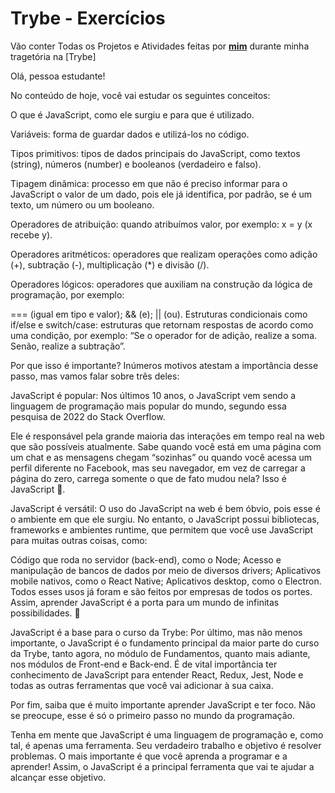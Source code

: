 # Trybe - Exercícios

Vão conter Todas os Projetos e Atividades feitas por __[mim](https://www.linkedin.com/in/lyudevjr/)__ durante minha tragetória na [Trybe]


Olá, pessoa estudante!

No conteúdo de hoje, você vai estudar os seguintes conceitos:

O que é JavaScript, como ele surgiu e para que é utilizado.

Variáveis: forma de guardar dados e utilizá-los no código.

Tipos primitivos: tipos de dados principais do JavaScript, como textos (string), números (number) e booleanos (verdadeiro e falso).

Tipagem dinâmica: processo em que não é preciso informar para o JavaScript o valor de um dado, pois ele já identifica, por padrão, se é um texto, um número ou um booleano.

Operadores de atribuição: quando atribuímos valor, por exemplo: x = y (x recebe y).

Operadores aritméticos: operadores que realizam operações como adição (+), subtração (-), multiplicação (*) e divisão (/).

Operadores lógicos: operadores que auxiliam na construção da lógica de programação, por exemplo:

=== (igual em tipo e valor);
&& (e);
|| (ou).
Estruturas condicionais como if/else e switch/case: estruturas que retornam respostas de acordo como uma condição, por exemplo: “Se o operador for de adição, realize a soma. Senão, realize a subtração”.

Por que isso é importante?
Inúmeros motivos atestam a importância desse passo, mas vamos falar sobre três deles:

JavaScript é popular: Nos últimos 10 anos, o JavaScript vem sendo a linguagem de programação mais popular do mundo, segundo essa pesquisa de 2022 do Stack Overflow.

Ele é responsável pela grande maioria das interações em tempo real na web que são possíveis atualmente. Sabe quando você está em uma página com um chat e as mensagens chegam “sozinhas” ou quando você acessa um perfil diferente no Facebook, mas seu navegador, em vez de carregar a página do zero, carrega somente o que de fato mudou nela? Isso é JavaScript 🙂.

JavaScript é versátil: O uso do JavaScript na web é bem óbvio, pois esse é o ambiente em que ele surgiu. No entanto, o JavaScript possui bibliotecas, frameworks e ambientes runtime, que permitem que você use JavaScript para muitas outras coisas, como:

Código que roda no servidor (back-end), como o Node;
Acesso e manipulação de bancos de dados por meio de diversos drivers;
Aplicativos mobile nativos, como o React Native;
Aplicativos desktop, como o Electron.
Todos esses usos já foram e são feitos por empresas de todos os portes. Assim, aprender JavaScript é a porta para um mundo de infinitas possibilidades. 🚀

JavaScript é a base para o curso da Trybe: Por último, mas não menos importante, o JavaScript é o fundamento principal da maior parte do curso da Trybe, tanto agora, no módulo de Fundamentos, quanto mais adiante, nos módulos de Front-end e Back-end. É de vital importância ter conhecimento de JavaScript para entender React, Redux, Jest, Node e todas as outras ferramentas que você vai adicionar à sua caixa.

Por fim, saiba que é muito importante aprender JavaScript e ter foco. Não se preocupe, esse é só o primeiro passo no mundo da programação.

Tenha em mente que JavaScript é uma linguagem de programação e, como tal, é apenas uma ferramenta. Seu verdadeiro trabalho e objetivo é resolver problemas. O mais importante é que você aprenda a programar e a aprender! Assim, o JavaScript é a principal ferramenta que vai te ajudar a alcançar esse objetivo.

